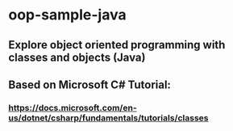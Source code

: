 # oop-sample-java
## Explore object oriented programming with classes and objects (Java)
## Based on Microsoft C# Tutorial: 
### https://docs.microsoft.com/en-us/dotnet/csharp/fundamentals/tutorials/classes
